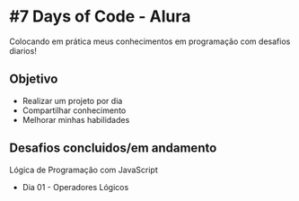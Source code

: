<h1>#7 Days of Code - Alura</h1>

<p>Colocando em prática meus conhecimentos em programação com desafios diarios!</p>

<h2>Objetivo</h2>
<ul>
    <li>Realizar um projeto por dia</li>
    <li>Compartilhar conhecimento</li>
    <li>Melhorar minhas habilidades</li>
</ul>

<h2>Desafios concluidos/em andamento</h2>
<span>Lógica de Programação com JavaScript</span>

<ul>
    <li>Dia 01 - Operadores Lógicos</li>
</ul>
 